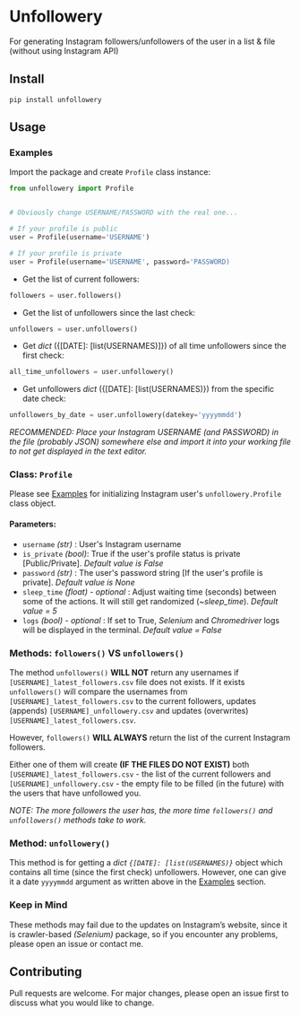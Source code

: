# Unfollowery

For generating Instagram followers/unfollowers of the user in a list & file (without using Instagram API)

## Install

`pip install unfollowery`

## Usage

### Examples

Import the package and create `Profile` class instance:

```python
from unfollowery import Profile


# Obviously change USERNAME/PASSWORD with the real one...

# If your profile is public
user = Profile(username='USERNAME')

# If your profile is private
user = Profile(username='USERNAME', password='PASSWORD)
```

- Get the list of current followers:

```python
followers = user.followers()
```

- Get the list of unfollowers since the last check:

```python
unfollowers = user.unfollowers()
```

- Get _dict_ ({[DATE]: [list(USERNAMES)]}) of all time unfollowers since the first check:

```python
all_time_unfollowers = user.unfollowery()
```

- Get unfollowers _dict_ ({[DATE]: [list(USERNAMES)}) from the specific date check:

```python
unfollowers_by_date = user.unfollowery(datekey='yyyymmdd')
```

_RECOMMENDED: Place your Instagram USERNAME (and PASSWORD) in the file (probably JSON) somewhere else and import it into your working file to not get displayed in the text editor._

### Class: `Profile`

Please see [Examples](#Examples) for initializing Instagram user's `unfollowery.Profile` class object.

#### Parameters:

- `username` _(str)_ : User's Instagram username
- `is_private` _(bool)_: True if the user's profile status is private [Public/Private]. _Default value is False_
- `password` _(str)_ : The user's password string [If the user's profile is private]. _Default value is None_
- `sleep_time` _(float) - optional_ : Adjust waiting time (seconds) between some of the actions. It will still get randomized (_~sleep_time_). _Default value = 5_
- `logs` _(bool) - optional_ : If set to True, _Selenium_ and _Chromedriver_ logs will be displayed in the terminal. _Default value = False_

### Methods: `followers()` VS `unfollowers()`

The method `unfollowers()` **WILL NOT** return any usernames if `[USERNAME]_latest_followers.csv` file does not exists.
If it exists `unfollowers()` will compare the usernames from `[USERNAME]_latest_followers.csv` to the current followers, updates (appends) `[USERNAME]_unfollowery.csv` and updates (overwrites) `[USERNAME]_latest_followers.csv`.

However, `followers()` **WILL ALWAYS** return the list of the current Instagram followers.

Either one of them will create **(IF THE FILES DO NOT EXIST)** both `[USERNAME]_latest_followers.csv` - the list of the current followers and `[USERNAME]_unfollowery.csv` - the empty file to be filled (in the future) with the users that have unfollowed you.

_NOTE: The more followers the user has, the more time `followers()` and `unfollowers()` methods take to work._

### Method: `unfollowery()`

This method is for getting a _dict `{[DATE]: [list(USERNAMES)}`_ object which contains all time (since the first check) unfollowers.
However, one can give it a date `yyyymmdd` argument as written above in the [Examples](#-Examples) section.

### Keep in Mind

These methods may fail due to the updates on Instagram’s website, since it is crawler-based _(Selenium)_ package, so if you encounter any problems, please open an issue or contact me.

## Contributing

Pull requests are welcome. For major changes, please open an issue first to discuss what you would like to change.

